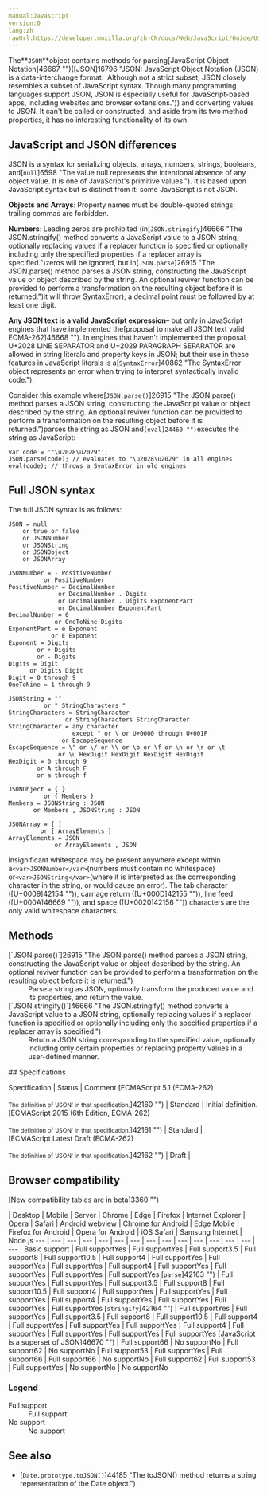 ```yaml
---
manual:Javascript
version:0
lang:zh
rawUrl:https://developer.mozilla.org/zh-CN/docs/Web/JavaScript/Guide/Using_native_JSON
---
```






The**`JSON`**object contains methods for parsing[JavaScript Object Notation]46667 "")([JSON]16796 "JSON: JavaScript Object Notation (JSON) is a data-interchange format.  Although not a strict subset, JSON closely resembles a subset of JavaScript syntax. Though many programming languages support JSON, JSON is especially useful for JavaScript-based apps, including websites and browser extensions.")) and converting values to JSON. It can&#39;t be called or constructed, and aside from its two method properties, it has no interesting functionality of its own.


## JavaScript and JSON differences<a name="JavaScript_and_JSON_differences"></a>


JSON is a syntax for serializing objects, arrays, numbers, strings, booleans, and[`null`]6598 "The value null represents the intentional absence of any object value. It is one of JavaScript's primitive values."). It is based upon JavaScript syntax but is distinct from it: some JavaScript is not JSON.



**Objects and Arrays**: Property names must be double-quoted strings; trailing commas are forbidden.



**Numbers**: Leading zeros are prohibited (in[`JSON.stringify`]46666 "The JSON.stringify() method converts a JavaScript value to a JSON string, optionally replacing values if a replacer function is specified or optionally including only the specified properties if a replacer array is specified.")zeros will be ignored, but in[`JSON.parse`]26915 "The JSON.parse() method parses a JSON string, constructing the JavaScript value or object described by the string. An optional reviver function can be provided to perform a transformation on the resulting object before it is returned.")it will throw SyntaxError); a decimal point must be followed by at least one digit.



**Any JSON text is a valid JavaScript expression**– but only in JavaScript engines that have implemented the[proposal to make all JSON text valid ECMA-262]46668 ""). In engines that haven&#39;t implemented the proposal, U+2028 LINE SEPARATOR and U+2029 PARAGRAPH SEPARATOR are allowed in string literals and property keys in JSON; but their use in these features in JavaScript literals is a[`SyntaxError`]40862 "The SyntaxError object represents an error when trying to interpret syntactically invalid code.").



Consider this example where[`JSON.parse()`]26915 "The JSON.parse() method parses a JSON string, constructing the JavaScript value or object described by the string. An optional reviver function can be provided to perform a transformation on the resulting object before it is returned.")parses the string as JSON and`[eval]24460 "")`executes the string as JavaScript:


```
var code = '"\u2028\u2029"';
JSON.parse(code); // evaluates to "\u2028\u2029" in all engines
eval(code); // throws a SyntaxError in old engines
```

## Full JSON syntax<a name="Full_JSON_syntax"></a>


The full JSON syntax is as follows:


```
JSON = null
    or true or false
    or JSONNumber
    or JSONString
    or JSONObject
    or JSONArray

JSONNumber = - PositiveNumber
          or PositiveNumber
PositiveNumber = DecimalNumber
              or DecimalNumber . Digits
              or DecimalNumber . Digits ExponentPart
              or DecimalNumber ExponentPart
DecimalNumber = 0
             or OneToNine Digits
ExponentPart = e Exponent
            or E Exponent
Exponent = Digits
        or + Digits
        or - Digits
Digits = Digit
      or Digits Digit
Digit = 0 through 9
OneToNine = 1 through 9

JSONString = ""
          or " StringCharacters "
StringCharacters = StringCharacter
                or StringCharacters StringCharacter
StringCharacter = any character
                  except " or \ or U+0000 through U+001F
               or EscapeSequence
EscapeSequence = \" or \/ or \\ or \b or \f or \n or \r or \t
              or \u HexDigit HexDigit HexDigit HexDigit
HexDigit = 0 through 9
        or A through F
        or a through f

JSONObject = { }
          or { Members }
Members = JSONString : JSON
       or Members , JSONString : JSON

JSONArray = [ ]
         or [ ArrayElements ]
ArrayElements = JSON
             or ArrayElements , JSON
```


Insignificant whitespace may be present anywhere except within a`<var>JSONNumber</var>`(numbers must contain no whitespace) or`<var>JSONString</var>`(where it is interpreted as the corresponding character in the string, or would cause an error). The tab character ([U+0009]42154 "")), carriage return ([U+000D]42155 "")), line feed ([U+000A]46669 "")), and space ([U+0020]42156 "")) characters are the only valid whitespace characters.


## Methods<a name="Methods"></a>
<dl><dt id=''>[`JSON.parse()`]26915 "The JSON.parse() method parses a JSON string, constructing the JavaScript value or object described by the string. An optional reviver function can be provided to perform a transformation on the resulting object before it is returned.")</dt><dd>Parse a string as JSON, optionally transform the produced value and its properties, and return the value.</dd><dt id=''>[`JSON.stringify()`]46666 "The JSON.stringify() method converts a JavaScript value to a JSON string, optionally replacing values if a replacer function is specified or optionally including only the specified properties if a replacer array is specified.")</dt><dd>Return a JSON string corresponding to the specified value, optionally including only certain properties or replacing property values in a user-defined manner.</dd></dl>
## Specifications<a name="Specifications"></a>

Specification | Status | Comment 
[ECMAScript 5.1 (ECMA-262)<br></br><small>The definition of &#39;JSON&#39; in that specification.</small>]42160 "") | Standard | Initial definition. 
[ECMAScript 2015 (6th Edition, ECMA-262)<br></br><small>The definition of &#39;JSON&#39; in that specification.</small>]42161 "") | Standard |  
[ECMAScript Latest Draft (ECMA-262)<br></br><small>The definition of &#39;JSON&#39; in that specification.</small>]42162 "") | Draft |  


## Browser compatibility<a name="Browser_compatibility"></a>
[New compatibility tables are in beta<i></i>]3360 "")

 | <abbr>Desktop<i></i></abbr> | <abbr>Mobile<i></i></abbr> | <abbr>Server<i></i></abbr> 
 | <abbr>Chrome<i></i></abbr> | <abbr>Edge<i></i></abbr> | <abbr>Firefox<i></i></abbr> | <abbr>Internet Explorer<i></i></abbr> | <abbr>Opera<i></i></abbr> | <abbr>Safari<i></i></abbr> | <abbr>Android webview<i></i></abbr> | <abbr>Chrome for Android<i></i></abbr> | <abbr>Edge Mobile<i></i></abbr> | <abbr>Firefox for Android<i></i></abbr> | <abbr>Opera for Android<i></i></abbr> | <abbr>iOS Safari<i></i></abbr> | <abbr>Samsung Internet<i></i></abbr> | <abbr>Node.js<i></i></abbr> 
 ---  |  ---  |  ---  |  ---  |  ---  |  ---  |  ---  |  ---  |  ---  |  ---  |  ---  |  ---  |  ---  |  ---  |  ---  | 
Basic support | <abbr>Full support</abbr>Yes | <abbr>Full support</abbr>Yes | <abbr>Full support</abbr>3.5 | <abbr>Full support</abbr>8 | <abbr>Full support</abbr>10.5 | <abbr>Full support</abbr>4 | <abbr>Full support</abbr>Yes | <abbr>Full support</abbr>Yes | <abbr>Full support</abbr>Yes | <abbr>Full support</abbr>4 | <abbr>Full support</abbr>Yes | <abbr>Full support</abbr>Yes | <abbr>Full support</abbr>Yes | <abbr>Full support</abbr>Yes 
[`parse`]42163 "") | <abbr>Full support</abbr>Yes | <abbr>Full support</abbr>Yes | <abbr>Full support</abbr>3.5 | <abbr>Full support</abbr>8 | <abbr>Full support</abbr>10.5 | <abbr>Full support</abbr>4 | <abbr>Full support</abbr>Yes | <abbr>Full support</abbr>Yes | <abbr>Full support</abbr>Yes | <abbr>Full support</abbr>4 | <abbr>Full support</abbr>Yes | <abbr>Full support</abbr>Yes | <abbr>Full support</abbr>Yes | <abbr>Full support</abbr>Yes 
[`stringify`]42164 "") | <abbr>Full support</abbr>Yes | <abbr>Full support</abbr>Yes | <abbr>Full support</abbr>3.5 | <abbr>Full support</abbr>8 | <abbr>Full support</abbr>10.5 | <abbr>Full support</abbr>4 | <abbr>Full support</abbr>Yes | <abbr>Full support</abbr>Yes | <abbr>Full support</abbr>Yes | <abbr>Full support</abbr>4 | <abbr>Full support</abbr>Yes | <abbr>Full support</abbr>Yes | <abbr>Full support</abbr>Yes | <abbr>Full support</abbr>Yes 
[JavaScript is a superset of JSON]46670 "") | <abbr>Full support</abbr>66 | <abbr>No support</abbr>No | <abbr>Full support</abbr>62 | <abbr>No support</abbr>No | <abbr>Full support</abbr>53 | <abbr>Full support</abbr>Yes | <abbr>Full support</abbr>66 | <abbr>Full support</abbr>66 | <abbr>No support</abbr>No | <abbr>Full support</abbr>62 | <abbr>Full support</abbr>53 | <abbr>Full support</abbr>Yes | <abbr>No support</abbr>No | <abbr>No support</abbr>No 


### Legend<a name="Legend"></a>
<dl><dt id=''><abbr>Full support</abbr></dt><dd>Full support</dd><dt id=''><abbr>No support</abbr></dt><dd>No support</dd></dl>



## See also<a name="See_also"></a>

* [`Date.prototype.toJSON()`]44185 "The toJSON() method returns a string representation of the Date object.")



